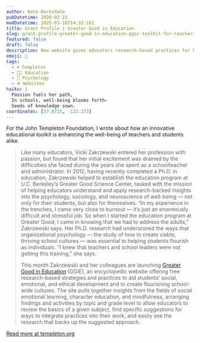 ```yaml
---
author: Nate Barksdale
pubDatetime: 2020-02-25
modDatetime: 2025-03-18T14:32:16Z
title: Grant Profile | Greater Good in Education
slug: grant-profile-greater-good-in-education-ggsc-toolkit-for-teachers
featured: false
draft: false
description: New website gives educators research-based practices for kinder, happier schools
emoji: 🍎
tags:
  - 🌀 Templeton
  - 👩‍🏫 Education
  - 🧠 Psychology
  - 🌐 Websites
haiku: |
  Passion fuels her path,  
  In schools, well-being blooms forth—  
  Seeds of knowledge sown.
coordinates: [37.8715, -122.273]
---
```


For the John Templeton Foundation, I wrote about how an innovative educational toolkit is enhancing the well-being of teachers and students alike.

> Like many educators, Vicki Zakrzewski entered her profession with passion, but found that her initial excitement was drained by the difficulties she faced during the years she spent as a schoolteacher and administrator. In 2012, having recently completed a Ph.D. in education, Zakrzewski helped to establish the education program at U.C. Berkeley’s Greater Good Science Center, tasked with the mission of helping educators understand and apply research-backed insights into the psychology, sociology, and neuroscience of well-being — not only for their students, but also for themselves. “In my experience in the trenches, I came very close to burnout — it’s just an enormously difficult and stressful job. So when I started the education program at Greater Good, I came in knowing that we had to address the adults,” Zakrzewski says. Her Ph.D. research had underscored the ways that organizational psychology — the study of how to create viable, thriving school cultures — was essential to helping students flourish as individuals. “I knew that teachers and school leaders were not getting this training,” she says.
>
> This month Zakrzewski and her colleagues are launching [Greater Good in Education](https://ggie.berkeley.edu) (GGIE), an encyclopedic website offering free research-based strategies and practices to aid students’ social, emotional, and ethical development and to create flourishing school-wide cultures. The site pulls together insights from the fields of social emotional learning, character education, and mindfulness, arranging findings and activities by topic and grade level to allow educators to review the basics of a given subject, find specific suggestions for ways to integrate practices into their work, and easily see the research that backs up the suggested approach.

[Read more at templeton.org](https://www.templeton.org/grant/greater-good-in-education-ggsc-toolkit-for-teachers)
